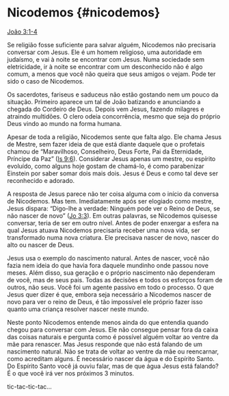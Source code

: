 # Nicodemos {#nicodemos}

[João 3:1-4](http://bibliaonline.com.br/acf/jo/3/1-4)

Se religião fosse suficiente para salvar alguém, Nicodemos não precisaria conversar com Jesus. Ele é um homem religioso, uma autoridade em judaísmo, e vai à noite se encontrar com Jesus. Numa sociedade sem eletricidade, ir à noite se encontrar com um desconhecido não é algo comum, a menos que você não queira que seus amigos o vejam. Pode ter sido o caso de Nicodemos.

Os sacerdotes, fariseus e saduceus não estão gostando nem um pouco da situação. Primeiro aparece um tal de João batizando e anunciando a chegada do Cordeiro de Deus. Depois vem Jesus, fazendo milagres e atraindo multidões. O clero odeia concorrência, mesmo que seja do próprio Deus vindo ao mundo na forma humana.

Apesar de toda a religião, Nicodemos sente que falta algo. Ele chama Jesus de Mestre, sem fazer ideia de que está diante daquele que o profetais chamou de “Maravilhoso, Conselheiro, Deus Forte, Pai da Eternidade, Príncipe da Paz” ([Is 9:6](http://bibliaonline.com.br/acf/is/9/6)). Considerar Jesus apenas um mestre, ou espírito evoluído, como alguns hoje gostam de chamá-lo, é como parabenizar Einstein por saber somar dois mais dois. Jesus é Deus e como tal deve ser reconhecido e adorado.

A resposta de Jesus parece não ter coisa alguma com o início da conversa de Nicodemos. Mas tem. Imediatamente após ser elogiado como mestre, Jesus dispara: “Digo-lhe a verdade: Ninguém pode ver o Reino de Deus, se não nascer de novo” ([Jo 3:3](http://bibliaonline.com.br/acf/jo/3/3)). Em outras palavras, se Nicodemos quisesse conversar, teria de ser em outro nível. Antes de poder enxergar a esfera na qual Jesus atuava Nicodemos precisaria receber uma nova vida, ser transformado numa nova criatura. Ele precisava nascer de novo, nascer do alto ou nascer de Deus.

Jesus usa o exemplo do nascimento natural. Antes de nascer, você não fazia nem ideia do que havia fora daquele mundinho onde passou nove meses. Além disso, sua geração e o próprio nascimento não dependeram de você, mas de seus pais. Todas as decisões e todos os esforços foram de outros, não seus. Você foi um agente passivo em todo o processo. O que Jesus quer dizer é que, embora seja necessário a Nicodemos nascer de novo para ver o reino de Deus, é tão impossível ele próprio fazer isso quanto uma criança resolver nascer neste mundo.

Neste ponto Nicodemos entende menos ainda do que entendia quando chegou para conversar com Jesus. Ele não consegue pensar fora da caixa das coisas naturais e pergunta como é possível alguém voltar ao ventre da mãe para renascer. Mas Jesus responde que não está falando de um nascimento natural. Não se trata de voltar ao ventre da mãe ou reencarnar, como acreditam alguns. É necessário nascer da água e do Espírito Santo. Do Espírito Santo você já ouviu falar, mas de que água Jesus está falando? É o que você irá ver nos próximos 3 minutos.

tic-tac-tic-tac...